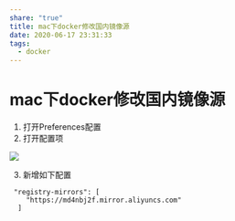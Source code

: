 ```yaml
---
share: "true"
title: mac下docker修改国内镜像源
date: 2020-06-17 23:31:33
tags:
  - docker
---
```


# mac下docker修改国内镜像源

1. 打开Preferences配置
2. 打开配置项

![](https://tva1.sinaimg.cn/large/007S8ZIlgy1gfvpiscjs7j31fl0u00x1.jpg)

3. 新增如下配置

```
 "registry-mirrors": [
    "https://md4nbj2f.mirror.aliyuncs.com"
  ]
```


